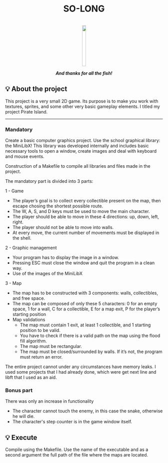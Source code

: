 <h1 align="center">
	SO-LONG
</h1>
<div align="center">
	<br>
  <img  height="130em"  width="15%" src="https://game.42sp.org.br/static/assets/achievements/so_longm.png" />
    <br>
</div>
<p align="center">
	<b><i>And thanks for all the fish!</i></b><br>
</p>

## 💡 About the project

This project is a very small 2D game. Its purpose is to make you work with textures, sprites, and some other very basic gameplay elements.
I titled my project Pirate Island.

---

### Mandatory

Create a basic computer graphics project. 
Use the school graphical library: the MiniLibX! This library was
developed internally and includes basic necessary tools to open a window, create images
and deal with keyboard and mouse events.

Construction of a Makefile to compile all libraries and files made in the project.

The mandatory part is divided into 3 parts:

1 - Game

  - The player’s goal is to collect every collectible present on the map, then escape chosing the shortest possible route.
  - The W, A, S, and D keys must be used to move the main character.
  - The player should be able to move in these 4 directions: up, down, left, right.
  - The player should not be able to move into walls.
  - At every move, the current number of movements must be displayed in the shell.

2 - Graphic management

   - Your program has to display the image in a window.
   - Pressing ESC must close the window and quit the program in a clean way.
   - Use of the images of the MiniLibX

3 - Map

  - The map has to be constructed with 3 components: walls, collectibles, and free space.
  - The map can be composed of only these 5 characters:
    0 for an empty space,
    1 for a wall,
    C for a collectible,
    E for a map exit,
    P for the player’s starting position
  - Map validations
    - The map must contain 1 exit, at least 1 collectible, and 1 starting position to be valid.
    - You have to check if there is a valid path on the map using the flood fill algorithm.
    - The map must be rectangular.
    - The map must be closed/surrounded by walls. If it’s not, the program must return an error.

The entire project cannot under any circumstances have memory leaks.
I used some projects that I had already done, which were get next line and libft that I used as an aid.

### Bonus part

There was only an increase in functionality

- The character cannot touch the enemy, in this case the snake, otherwise he will die.
- The character's step counter is in the game window itself.

## 💡 Execute

Compile using the Makefile. Use the name of the executable and as a second argument the full path of the file where the maps are located.


